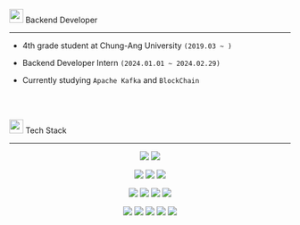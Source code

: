 
<p align="left">

<img src="https://github.com/Tarikul-Islam-Anik/Animated-Fluent-Emojis/blob/master/Emojis/Hand%20gestures/Eyes.png" width="25" height="25" />
Backend Developer

---

- 4th grade student at Chung-Ang University `(2019.03 ~ )`
- Backend Developer Intern `(2024.01.01 ~ 2024.02.29)`

- Currently studying `Apache Kafka` and `BlockChain`

<br/><br/>

<img src="https://github.com/Tarikul-Islam-Anik/Animated-Fluent-Emojis/blob/master/Emojis/Travel%20and%20places/Rocket.png" width="25" height="25"/> Tech Stack

---

<div align="center">

  <p>
    <img src="https://img.shields.io/badge/-Java-ED8B00?style=flat-square&logo=openjdk&logoColor=black"/>
    <img src="https://img.shields.io/badge/-Python-14354C?style=flat-square&logo=Python&logoColor=white"/>
  </p>

  <p>
    <img src="https://img.shields.io/badge/-Spring%20boot-6DB33F?style=flat-square&logo=Spring%20boot&logoColor=white"/>
    <img src="https://img.shields.io/badge/-Django-grey?style=flat-square&logo=Django&logoColor=white"/>
    <img src="https://img.shields.io/badge/-Flutter-02569B?style=flat-square&logo=Flutter&logoColor=white"/>
  </p>

  <p>
    <img src="https://img.shields.io/badge/-mysql-%2300f.svg?style=flat-square&logo=mysql&logoColor=white"/>
    <img src="https://img.shields.io/badge/-MariaDB-003545?style=flat-square&logo=MariaDB&logoColor=white"/>
<!--     <img src="https://img.shields.io/badge/-MongoDB-4EA94B?style=flat-square&logo=MongoDB&logoColor=white"/> -->
    <img src="https://img.shields.io/badge/-PostgreSQL-4169E1?style=flat-square&logo=PostgreSQL&logoColor=white"/>
    <img src="https://img.shields.io/badge/-Apache Kafka-231F20?style=flat-square&logo=apachekafka&logoColor=white"/>
  </p>

  <p>
    <img src="https://img.shields.io/badge/Amazon_AWS-232F3E?style=flat-square&logo=amazon-aws&logoColor=white"/>
    <img src="https://img.shields.io/badge/GitHub_Actions-2088FF?style=flat-square&logo=github-actions&logoColor=white"/>
    <img src="https://img.shields.io/badge/docker-%230db7ed.svg?style=flat-square&logo=docker&logoColor=white"/>
    <img src="https://img.shields.io/badge/postman-FF6C37?style=flat-square&logo=postman&logoColor=white"/>
    <img src="https://img.shields.io/badge/figma-F24E1E?style=flat-square&logo=figma&logoColor=white"/>
  </p>
</div>

</p>
